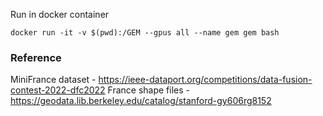 Run in docker container
```
docker run -it -v $(pwd):/GEM --gpus all --name gem gem bash
```

### Reference
MiniFrance dataset - https://ieee-dataport.org/competitions/data-fusion-contest-2022-dfc2022
France shape files - https://geodata.lib.berkeley.edu/catalog/stanford-gy606rg8152